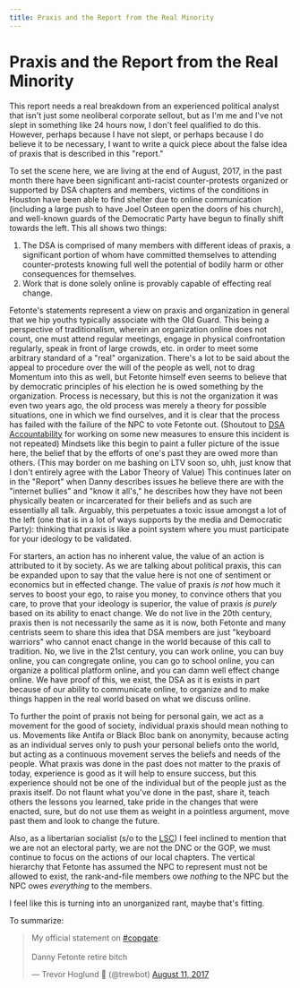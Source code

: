 ```yaml
---
title: Praxis and the Report from the Real Minority
---
```


# Praxis and the Report from the Real Minority

This report needs a real breakdown from an experienced political analyst that isn't just some neoliberal corporate sellout, but as I'm me and I've not slept in something like 24 hours now, I don't feel qualified to do this.
However, perhaps because I have not slept, or perhaps because I do believe it to be necessary, I want to write a quick piece about the false idea of praxis that is described in this "report."

To set the scene here, we are living at the end of August, 2017, in the past month there have been significant anti-racist counter-protests organized or supported by DSA chapters and members, victims of the conditions in Houston have been able to find shelter due to online communication (including a large push to have Joel Osteen open the doors of his church), and well-known guards of the Democratic Party have begun to finally shift towards the left.
This all shows two things:
1. The DSA is comprised of many members with different ideas of praxis, a significant portion of whom have committed themselves to attending counter-protests knowing full well the potential of bodily harm or other consequences for themselves.
2. Work that is done solely online is provably capable of effecting real change.

Fetonte's statements represent a view on praxis and organization in general that we hip youths typically associate with the Old Guard.
This being a perspective of traditionalism, wherein an organization online does not count, one must attend regular meetings, engage in physical confrontation regularly, speak in front of large crowds, etc. in order to meet some arbitrary standard of a "real" organization.
There's a lot to be said about the appeal to procedure over the will of the people as well, not to drag Momentum into this as well, but Fetonte himself even seems to believe that by democratic principles of his election he is owed something by the organization.
Process is necessary, but this is not the organization it was even two years ago, the old process was merely a theory for possible situations, one in which we find ourselves, and it is clear that the process has failed with the failure of the NPC to vote Fetonte out.
(Shoutout to [DSA Accountability](https://twitter.com/DSAAccntability) for working on some new measures to ensure this incident is not repeated)
Mindsets like this begin to paint a fuller picture of the issue here, the belief that by the efforts of one's past they are owed more than others.
(This may border on me bashing on LTV soon so, uhh, just know that I don't entirely agree with the Labor Theory of Value)
This continues later on in the "Report" when Danny describes issues he believe there are with the "internet bullies" and "know it all's," he describes how they have not been physically beaten or incarcerated for their beliefs and as such are essentially all talk.
Arguably, this perpetuates a toxic issue amongst a lot of the left (one that is in a lot of ways supports by the media and Democratic Party): thinking that praxis is like a point system where you must participate for your ideology to be validated.

For starters, an action has no inherent value, the value of an action is attributed to it by society.
As we are talking about political praxis, this can be expanded upon to say that the value here is not one of sentiment or economics but in effected change.
The value of praxis _is not_ how much it serves to boost your ego, to raise you money, to convince others that you care, to prove that your ideology is superior, the value of praxis _is purely_ based on its ability to enact change.
We do not live in the 20th century, praxis then is not necessarily the same as it is now, both Fetonte and many centrists seem to share this idea that DSA members are just "keyboard warriors" who cannot enact change in the world because of this call to tradition.
No, we live in the 21st century, you can work online, you can buy online, you can congregate online, you can go to school online, you can organize a political platform online, and you can damn well effect change online.
We have proof of this, we exist, the DSA as it is exists in part because of our ability to communicate online, to organize and to make things happen in the real world based on what we discuss online.

To further the point of praxis not being for personal gain, we act as a movement for the good of society, individual praxis should mean nothing to us.
Movements like Antifa or Black Bloc bank on anonymity, because acting as an individual serves only to push your personal beliefs onto the world, but acting as a continuous movement serves the beliefs and needs of the people.
What praxis was done in the past does not matter to the praxis of today, experience is good as it will help to ensure success, but this experience should not be one of the individual but of the people just as the praxis itself.
Do not flaunt what you've done in the past, share it, teach others the lessons you learned, take pride in the changes that were enacted, sure, but do not use them as weight in a pointless argument, move past them and look to change the future.

Also, as a libertarian socialist (s/o to the [LSC](http://www.dsa-lsc.org/)) I feel inclined to mention that we are not an electoral party, we are not the DNC or the GOP, we must continue to focus on the actions of our local chapters.
The vertical hierarchy that Fetonte has assumed the NPC to represent must not be allowed to exist, the rank-and-file members owe _nothing_ to the NPC but the NPC owes _everything_ to the members.

I feel like this is turning into an unorganized rant, maybe that's fitting.

To summarize:

<blockquote class="twitter-tweet" data-partner="tweetdeck"><p lang="en" dir="ltr">My official statement on <a href="https://twitter.com/hashtag/copgate?src=hash">#copgate</a>:<br><br>Danny Fetonte retire bitch</p>&mdash; Trevor Hoglund 🏴 (@trewbot) <a href="https://twitter.com/trewbot/status/896134166105866240">August 11, 2017</a></blockquote>
<script async src="//platform.twitter.com/widgets.js" charset="utf-8"></script>
